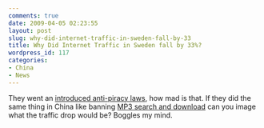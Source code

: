 ```yaml
---
comments: true
date: 2009-04-05 02:23:55
layout: post
slug: why-did-internet-traffic-in-sweden-fall-by-33
title: Why Did Internet Traffic in Sweden fall by 33%?
wordpress_id: 117
categories:
- China
- News
---
```


They went an [introduced anti-piracy laws](http://news.bbc.co.uk/2/hi/technology/7978853.stm), how mad is that. If they did the same thing in China like banning [MP3 search and download](http://www.techcrunch.com/2009/03/30/google-china-signs-big-music-for-free-mp3-search-engine/) can you image what the traffic drop would be? Boggles my mind.
